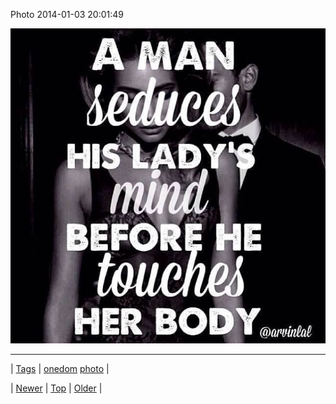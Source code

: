 <!--
title: Photo 2014-01-03 20
date: 2020-06-28T15:27:00.227Z
tags: onedom, photo
-->


Photo 2014-01-03 20:01:49

![](72115101605-0.jpg)

<!--BOTTOM-POST-NAVIGATION-->
---

| [Tags](tags.md) | [onedom](tag-onedom.md) [photo](tag-photo.md) |

| [Newer](72115069712.md) | [Top](index.md) | [Older](72115146665.md) |
